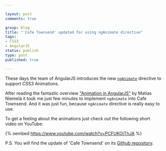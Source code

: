 ```yaml
--- 

layout: post
comments: true

group: blog
title: "'Cafe Townsend' updated for using ngAnimate directive"
tags: 
- CSS3
- AngularJS
status: publish
type: post
published: true

---
```


These days the team of AngularJS introduces the new [`ngAnimate`](http://code.angularjs.org/1.1.4/docs/api/ng.directive:ngAnimate) directive to support CSS3 Animations.

After reading the fantastic overview ["Animation in AngularJS"](http://www.yearofmoo.com/2013/04/animation-in-angularjs.html) by Matias Niemelä
it took me just few minutes to implement `ngAnimate` into Cafe Townsend. And it was just fun, because `ngAnimate`
directive is really easy to use.

To get a feeling about the animations just check out the following short video on YouTube:

<!--more-->

{% oembed https://www.youtube.com/watch?v=PCFUKOiThJA %}

P.S. You will find the update of 'Cafe Townsend' on its [Github repository](https://github.com/sectore/CafeTownsend-Angular-Rails).